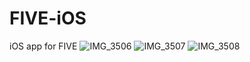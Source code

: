 # FIVE-iOS
iOS app for FIVE
![IMG_3506](https://github.com/user-attachments/assets/0b7b2f40-115e-457b-b8b7-9f2ca474b5f8)
![IMG_3507](https://github.com/user-attachments/assets/9b65ede4-49cb-4d74-9191-c07918d46422)
![IMG_3508](https://github.com/user-attachments/assets/30d30815-5966-434b-bdbe-703213be6b46)
